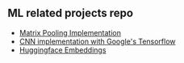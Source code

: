 ## ML related projects repo


- [Matrix Pooling Implementation](https://github.com/sarthak-pokharel/ml-learning/tree/master/pooling-and-convolution)
- [CNN implementation with Google's Tensorflow](https://github.com/sarthak-pokharel/ml-learning/tree/master/cnn-implementation)
- [Huggingface Embeddings](https://github.com/sarthak-pokharel/ml-learning/tree/master/word-embeddings)
